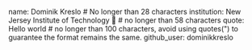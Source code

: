name: Dominik Kreslo # No longer than 28 characters
institution: New Jersey Institute of Technology 🚩 # no longer than 58 characters
quote: Hello world # no longer than 100 characters, avoid using quotes(") to guarantee the format remains the same.
github_user: dominikkreslo
